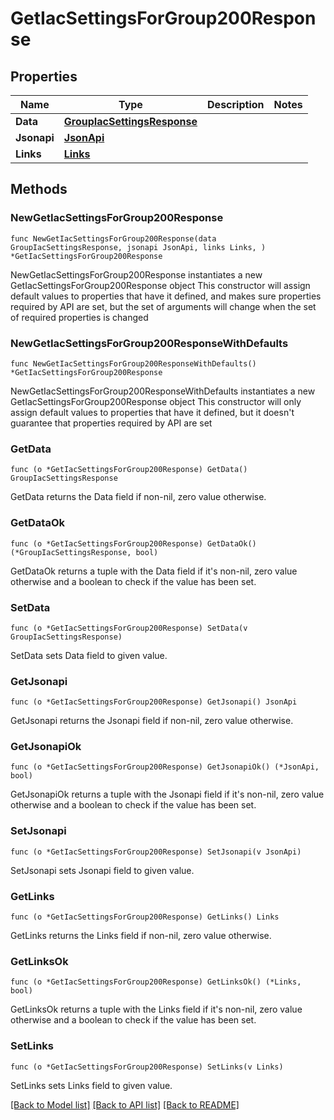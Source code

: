 # GetIacSettingsForGroup200Response

## Properties

Name | Type | Description | Notes
------------ | ------------- | ------------- | -------------
**Data** | [**GroupIacSettingsResponse**](GroupIacSettingsResponse.md) |  | 
**Jsonapi** | [**JsonApi**](JsonApi.md) |  | 
**Links** | [**Links**](Links.md) |  | 

## Methods

### NewGetIacSettingsForGroup200Response

`func NewGetIacSettingsForGroup200Response(data GroupIacSettingsResponse, jsonapi JsonApi, links Links, ) *GetIacSettingsForGroup200Response`

NewGetIacSettingsForGroup200Response instantiates a new GetIacSettingsForGroup200Response object
This constructor will assign default values to properties that have it defined,
and makes sure properties required by API are set, but the set of arguments
will change when the set of required properties is changed

### NewGetIacSettingsForGroup200ResponseWithDefaults

`func NewGetIacSettingsForGroup200ResponseWithDefaults() *GetIacSettingsForGroup200Response`

NewGetIacSettingsForGroup200ResponseWithDefaults instantiates a new GetIacSettingsForGroup200Response object
This constructor will only assign default values to properties that have it defined,
but it doesn't guarantee that properties required by API are set

### GetData

`func (o *GetIacSettingsForGroup200Response) GetData() GroupIacSettingsResponse`

GetData returns the Data field if non-nil, zero value otherwise.

### GetDataOk

`func (o *GetIacSettingsForGroup200Response) GetDataOk() (*GroupIacSettingsResponse, bool)`

GetDataOk returns a tuple with the Data field if it's non-nil, zero value otherwise
and a boolean to check if the value has been set.

### SetData

`func (o *GetIacSettingsForGroup200Response) SetData(v GroupIacSettingsResponse)`

SetData sets Data field to given value.


### GetJsonapi

`func (o *GetIacSettingsForGroup200Response) GetJsonapi() JsonApi`

GetJsonapi returns the Jsonapi field if non-nil, zero value otherwise.

### GetJsonapiOk

`func (o *GetIacSettingsForGroup200Response) GetJsonapiOk() (*JsonApi, bool)`

GetJsonapiOk returns a tuple with the Jsonapi field if it's non-nil, zero value otherwise
and a boolean to check if the value has been set.

### SetJsonapi

`func (o *GetIacSettingsForGroup200Response) SetJsonapi(v JsonApi)`

SetJsonapi sets Jsonapi field to given value.


### GetLinks

`func (o *GetIacSettingsForGroup200Response) GetLinks() Links`

GetLinks returns the Links field if non-nil, zero value otherwise.

### GetLinksOk

`func (o *GetIacSettingsForGroup200Response) GetLinksOk() (*Links, bool)`

GetLinksOk returns a tuple with the Links field if it's non-nil, zero value otherwise
and a boolean to check if the value has been set.

### SetLinks

`func (o *GetIacSettingsForGroup200Response) SetLinks(v Links)`

SetLinks sets Links field to given value.



[[Back to Model list]](../README.md#documentation-for-models) [[Back to API list]](../README.md#documentation-for-api-endpoints) [[Back to README]](../README.md)


